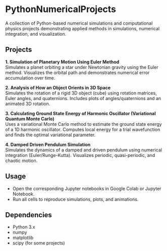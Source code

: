 # PythonNumericalProjects

A collection of Python-based numerical simulations and computational physics projects demonstrating applied methods in simulations, numerical integration, and visualization.


## Projects

**1. Simulation of Planetary Motion Using Euler Method**  
Simulates a planet orbiting a star under Newtonian gravity using the Euler method. Visualizes the orbital path and demonstrates numerical error accumulation over time.

**2. Analysis of How an Object Orients in 3D Space**  
Simulates the rotation of a rigid 3D object (cube) using rotation matrices, Euler angles, and quaternions. Includes plots of angles/quaternions and an animated 3D rotation.

**3. Calculating Ground State Energy of Harmonic Oscillator (Variational Quantum Monte Carlo)**  
Uses a variational Monte Carlo method to estimate the ground state energy of a 1D harmonic oscillator. Computes local energy for a trial wavefunction and finds the optimal variational parameter.

**4. Damped Driven Pendulum Simulation**  
Simulates the dynamics of a damped and driven pendulum using numerical integration (Euler/Runge-Kutta). Visualizes periodic, quasi-periodic, and chaotic motion.



## Usage

- Open the corresponding Jupyter notebooks in Google Colab or Jupyter Notebook.  
- Run all cells to reproduce simulations, plots, and animations.  



## Dependencies

- Python 3.x  
- numpy  
- matplotlib  
- scipy (for some projects)  

